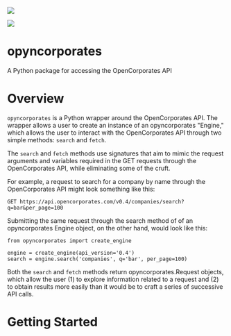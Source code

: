 ![](https://imgur.com/uxkd2sh)

<img src="https://travis-ci.com/pjryan126/opyncorporates.svg?token=VzzyyiUM2zPeDsfHmFKf&branch=master">

# opyncorporates
A Python package for accessing the OpenCorporates API

# Overview

`opyncorporates` is a Python wrapper around the OpenCorporates API. The wrapper
allows a user to create an instance of an opyncorporates "Engine," which allows
the user to interact with the OpenCorporates API through two simple methods: 
`search` and `fetch`.

The `search` and `fetch` methods use signatures that aim to mimic the
request arguments and variables required in the GET requests through the 
OpenCorporates API, while eliminating some of the cruft.

For example, a request to search for a company by name through the 
OpenCorporates API might look something like this:

`GET https://api.opencorporates.com/v0.4/companies/search?q=bar&per_page=100`

Submitting the same request through the search method of of an opyncorporates 
Engine object, on the other hand, would look like this:

```
from opyncorporates import create_engine

engine = create_engine(api_version='0.4')
search = engine.search('companies', q='bar', per_page=100)
```

Both the `search` and `fetch` methods return opyncorporates.Request objects,
which allow the user (1) to explore information related to a request and (2) to
obtain results more easily than it would be to craft a series of successive API 
calls. 

# Getting Started
